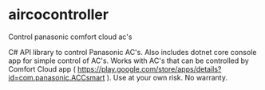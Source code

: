 # aircocontroller
Control panasonic comfort cloud ac's

C# API library to control Panasonic AC's. Also includes dotnet core console app for simple control of AC's. Works with AC's that can be controlled by Comfort Cloud app ( https://play.google.com/store/apps/details?id=com.panasonic.ACCsmart ). Use at your own risk. No warranty.
